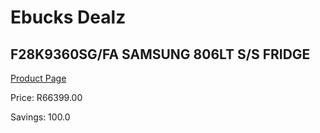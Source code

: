 
# Ebucks Dealz
## F28K9360SG/FA SAMSUNG 806LT S/S FRIDGE
[Product Page](https://www.ebucks.com/web/shop/productSelected.do?prodId=1094250385&catId=704986856)

Price: R66399.00

Savings: 100.0


	